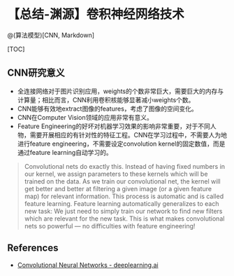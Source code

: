 # 【总结-渊源】卷积神经网络技术
@(算法模型)[CNN, Markdown]

[TOC]

## CNN研究意义
- 全连接网络对于图片识别应用，weights的个数非常巨大，需要巨大的内存与计算量；相比而言，CNN利用卷积核能够显著减小weights个数。
- CNN能够有效地extract图像的features，考虑了图像的空间变化。
- CNN在Computer Vision领域的应用非常有意义。
- Feature Engineering的好坏对机器学习效果的影响非常重要，对于不同人物，需要开展相应的有针对性的特征工程。CNN在学习过程中，不需要人为地进行feature engineering，不需要设定convolution kernel的固定数值，而是通过feature learning自动学习的。
> Convolutional nets do exactly this. Instead of having fixed numbers in our kernel, we assign parameters to these kernels which will be trained on the data. As we train our convolutional net, the kernel will get better and better at filtering a given image (or a given feature map) for relevant information. This process is automatic and is called feature learning. Feature learning automatically generalizes to each new task: We just need to simply train our network to find new filters which are relevant for the new task. This is what makes convolutional nets so powerful — no difficulties with feature engineering!


## References
- [Convolutional Neural Networks - deeplearning.ai](https://www.coursera.org/learn/convolutional-neural-networks/home/welcome)

